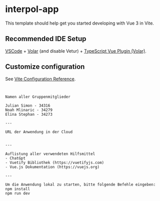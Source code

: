 # interpol-app

This template should help get you started developing with Vue 3 in Vite.

## Recommended IDE Setup

[VSCode](https://code.visualstudio.com/) + [Volar](https://marketplace.visualstudio.com/items?itemName=Vue.volar) (and disable Vetur) + [TypeScript Vue Plugin (Volar)](https://marketplace.visualstudio.com/items?itemName=Vue.vscode-typescript-vue-plugin).

## Customize configuration

See [Vite Configuration Reference](https://vitejs.dev/config/).

```


Namen aller Gruppenmitglieder

Julian Simon - 34316
Noah Mlinaric - 34279
Elina Stephan - 34273

---

URL der Anwendung in der Cloud


---

Auflistung aller verwendeten Hilfsmittel
- ChatGpt
- Vuetify Bibliothek (https://vuetifyjs.com)
- Vue.js Dokumentation (https://vuejs.org)

---

Um die Anwendung lokal zu starten, bitte folgende Befehle eingeben:
npm install
npm run dev
